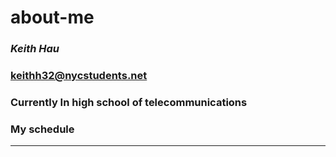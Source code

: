 # about-me
### _**Keith Hau**_
### keithh32@nycstudents.net
### Currently In high school of telecommunications
### My schedule 
---




